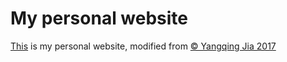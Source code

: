 # My personal website

[This](http://shallowtoil.github.io) is my personal website, modified from [© Yangqing Jia 2017](http://daggerfs.com/)

